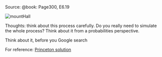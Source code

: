 Source: @book: Page300, E6.19

![mountHall](https://user-images.githubusercontent.com/25333619/146662776-fec55e27-d85a-486f-b186-94f71a33481c.png)

Thoughts: think about this process carefully. Do you really need to simulate the whole process? Think about it from a probabilities perspective.

Think about it, before you Google search

For reference: [Princeton solution](https://introcs.cs.princeton.edu/java/13flow/MonteHall.java.html)
